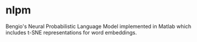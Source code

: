 # nlpm
Bengio's Neural Probabilistic Language Model implemented in Matlab which includes t-SNE representations for word embeddings.

